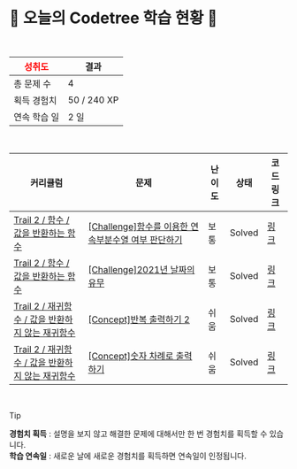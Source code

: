 # 🌲 오늘의 Codetree 학습 현황 🌲

<br />

| <span style="color:red;display:block;text-align:center;"> **성취도**</span> | 결과 |
|---|---|
| 총 문제 수 | 4 |
| 획득 경험치 | 50 / 240 XP |
| 연속 학습 일 | 2 일 |

<br />

|커리큘럼|문제|난이도|상태|코드 링크|
|---|---|---|---|---|
|[Trail 2 / 함수 / 값을 반환하는 함수](https://https://en.codetree.ai/trail-info/novice-mid/)|[[Challenge]함수를 이용한 연속부분수열 여부 판단하기](https://https://en.codetree.ai/trails/complete/curated-cards/challenge-to-determine-whether-a-continuous-subsequence-is-made-using-a-function/)|보통|Solved|[링크](https://github.com/Siabel/codetree-TILs/blob/main/250113/%ED%95%A8%EC%88%98%EB%A5%BC%20%EC%9D%B4%EC%9A%A9%ED%95%9C%20%EC%97%B0%EC%86%8D%EB%B6%80%EB%B6%84%EC%88%98%EC%97%B4%20%EC%97%AC%EB%B6%80%20%ED%8C%90%EB%8B%A8%ED%95%98%EA%B8%B0/to-determine-whether-a-continuous-subsequence-is-made-using-a-function.cpp)|
|[Trail 2 / 함수 / 값을 반환하는 함수](https://https://en.codetree.ai/trail-info/novice-mid/)|[[Challenge]2021년 날짜의 유무](https://https://en.codetree.ai/trails/complete/curated-cards/challenge-with-or-without-2021/)|보통|Solved|[링크](https://github.com/Siabel/codetree-TILs/blob/main/250113/2021%EB%85%84%20%EB%82%A0%EC%A7%9C%EC%9D%98%20%EC%9C%A0%EB%AC%B4/with-or-without-2021.cpp)|
|[Trail 2 / 재귀함수 / 값을 반환하지 않는 재귀함수](https://https://en.codetree.ai/trail-info/novice-mid/)|[[Concept]반복 출력하기 2](https://https://en.codetree.ai/trails/complete/curated-cards/intro-repeated-output-2/)|쉬움|Solved|[링크](https://github.com/Siabel/codetree-TILs/blob/main/250113/%EB%B0%98%EB%B3%B5%20%EC%B6%9C%EB%A0%A5%ED%95%98%EA%B8%B0%202/repeated-output-2.cpp)|
|[Trail 2 / 재귀함수 / 값을 반환하지 않는 재귀함수](https://https://en.codetree.ai/trail-info/novice-mid/)|[[Concept]숫자 차례로 출력하기](https://https://en.codetree.ai/trails/complete/curated-cards/intro-to-output-numerically/)|쉬움|Solved|[링크](https://github.com/Siabel/codetree-TILs/blob/main/250113/%EC%88%AB%EC%9E%90%20%EC%B0%A8%EB%A1%80%EB%A1%9C%20%EC%B6%9C%EB%A0%A5%ED%95%98%EA%B8%B0/to-output-numerically.cpp)|


<br />

> [!TIP]
> **경험치 획득** : 설명을 보지 않고 해결한 문제에 대해서만 한 번 경험치를 획득할 수 있습니다.  
> **학습 연속일** : 새로운 날에 새로운 경험치를 획득하면 연속일이 인정됩니다.

